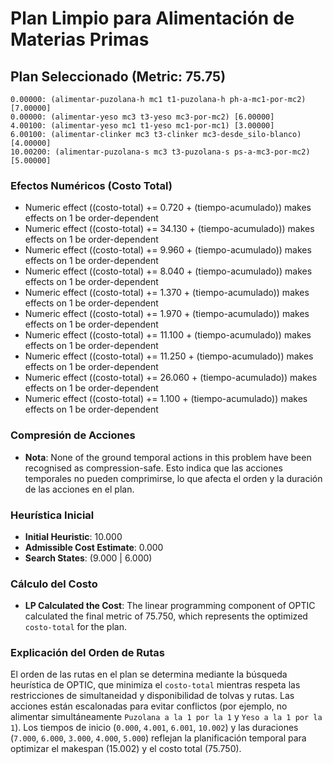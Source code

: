 # Plan Limpio para Alimentación de Materias Primas

## Plan Seleccionado (Metric: 75.75)

```
0.00000: (alimentar-puzolana-h mc1 t1-puzolana-h ph-a-mc1-por-mc2) [7.00000]
0.00000: (alimentar-yeso mc3 t3-yeso mc3-por-mc2) [6.00000]
4.00100: (alimentar-yeso mc1 t1-yeso mc1-por-mc1) [3.00000]
6.00100: (alimentar-clinker mc3 t3-clinker mc3-desde_silo-blanco) [4.00000]
10.00200: (alimentar-puzolana-s mc3 t3-puzolana-s ps-a-mc3-por-mc2) [5.00000]
```

### Efectos Numéricos (Costo Total)
- Numeric effect ((costo-total) += 0.720 + (tiempo-acumulado)) makes effects on 1 be order-dependent
- Numeric effect ((costo-total) += 34.130 + (tiempo-acumulado)) makes effects on 1 be order-dependent
- Numeric effect ((costo-total) += 9.960 + (tiempo-acumulado)) makes effects on 1 be order-dependent
- Numeric effect ((costo-total) += 8.040 + (tiempo-acumulado)) makes effects on 1 be order-dependent
- Numeric effect ((costo-total) += 1.370 + (tiempo-acumulado)) makes effects on 1 be order-dependent
- Numeric effect ((costo-total) += 1.970 + (tiempo-acumulado)) makes effects on 1 be order-dependent
- Numeric effect ((costo-total) += 11.100 + (tiempo-acumulado)) makes effects on 1 be order-dependent
- Numeric effect ((costo-total) += 11.250 + (tiempo-acumulado)) makes effects on 1 be order-dependent
- Numeric effect ((costo-total) += 26.060 + (tiempo-acumulado)) makes effects on 1 be order-dependent
- Numeric effect ((costo-total) += 1.100 + (tiempo-acumulado)) makes effects on 1 be order-dependent

### Compresión de Acciones
- **Nota**: None of the ground temporal actions in this problem have been recognised as compression-safe.
  Esto indica que las acciones temporales no pueden comprimirse, lo que afecta el orden y la duración de las acciones en el plan.

### Heurística Inicial
- **Initial Heuristic**: 10.000
- **Admissible Cost Estimate**: 0.000
- **Search States**: (9.000 | 6.000)

### Cálculo del Costo
- **LP Calculated the Cost**: The linear programming component of OPTIC calculated the final metric of 75.750, which represents the optimized `costo-total` for the plan.

### Explicación del Orden de Rutas
El orden de las rutas en el plan se determina mediante la búsqueda heurística de OPTIC, que minimiza el `costo-total` mientras respeta las restricciones de simultaneidad y disponibilidad de tolvas y rutas. Las acciones están escalonadas para evitar conflictos (por ejemplo, no alimentar simultáneamente `Puzolana a la 1 por la 1` y `Yeso a la 1 por la 1`). Los tiempos de inicio (`0.000`, `4.001`, `6.001`, `10.002`) y las duraciones (`7.000`, `6.000`, `3.000`, `4.000`, `5.000`) reflejan la planificación temporal para optimizar el makespan (15.002) y el costo total (75.750).
